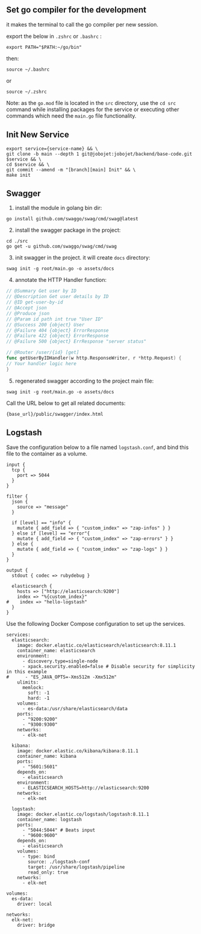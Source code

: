 ## Set go compiler for the development
it makes the terminal to call the go compiler per new session.

export the below in `.zshrc` or `.bashrc` :
```shell
export PATH="$PATH:~/go/bin"
```
then:
```shell
source ~/.bashrc
```
or
```shell
source ~/.zshrc
```

Note: as the `go.mod` file is located in the `src` directory, use the `cd src` command while installing packages for the service or executing other commands which need the `main.go` file functionality.

## Init New Service

```shell
export service={service-name} && \
git clone -b main --depth 1 git@jobojet:jobojet/backend/base-code.git $service && \
cd $service && \
git commit --amend -m "[branch][main] Init" && \
make init
```

## Swagger

1. install the module in golang bin dir:
```shell
go install github.com/swaggo/swag/cmd/swag@latest
```
2. install the swagger package in the project:
```shell
cd ./src
go get -u github.com/swaggo/swag/cmd/swag
```
3. init swagger in the project. it will create `docs` directory:
```shell
swag init -g root/main.go -o assets/docs
```
4. annotate the HTTP Handler function:

```go
// @Summary Get user by ID
// @Description Get user details by ID
// @ID get-user-by-id
// @Accept json
// @Produce json
// @Param id path int true "User ID"
// @Success 200 {object} User
// @Failure 404 {object} ErrorResponse
// @Failure 422 {object} ErrorResponse
// @Failure	500 {object} ErrResponse "server status"

// @Router /user/{id} [get]
func getUserByIDHandler(w http.ResponseWriter, r *http.Request) {
// Your handler logic here
}
```
5. regenerated swagger according to the project main file:
```shell
swag init -g root/main.go -o assets/docs
```
Call the URL below to get all related documents:
```http request
{base_url}/public/swagger/index.html
```

## Logstash
Save the configuration below to a file named `logstash.conf`, and bind this file to the container as a volume.

```logstash
input {
  tcp {
    port => 5044
  }
}

filter {
  json {
    source => "message"
  }

  if [level] == "info" {
    mutate { add_field => { "custom_index" => "zap-infos" } }
  } else if [level] == "error"{
    mutate { add_field => { "custom_index" => "zap-errors" } }
  } else {
    mutate { add_field => { "custom_index" => "zap-logs" } }
  }
}

output {
  stdout { codec => rubydebug }

  elasticsearch {
    hosts => ["http://elasticsearch:9200"]
    index => "%{custom_index}"
#    index => "hello-logstash"
  }
}
```

Use the following Docker Compose configuration to set up the services.

```text
services:
  elasticsearch:
    image: docker.elastic.co/elasticsearch/elasticsearch:8.11.1
    container_name: elasticsearch
    environment:
      - discovery.type=single-node
      - xpack.security.enabled=false # Disable security for simplicity in this example
#      - "ES_JAVA_OPTS=-Xms512m -Xmx512m"
    ulimits:
      memlock:
        soft: -1
        hard: -1
    volumes:
      - es-data:/usr/share/elasticsearch/data
    ports:
      - "9200:9200"
      - "9300:9300"
    networks:
      - elk-net

  kibana:
    image: docker.elastic.co/kibana/kibana:8.11.1
    container_name: kibana
    ports:
      - "5601:5601"
    depends_on:
      - elasticsearch
    environment:
      - ELASTICSEARCH_HOSTS=http://elasticsearch:9200
    networks:
      - elk-net

  logstash:
    image: docker.elastic.co/logstash/logstash:8.11.1
    container_name: logstash
    ports:
      - "5044:5044" # Beats input
      - "9600:9600"
    depends_on:
      - elasticsearch
    volumes:
      - type: bind
        source: ./logstash-conf
        target: /usr/share/logstash/pipeline
        read_only: true
    networks:
      - elk-net

volumes:
  es-data:
    driver: local

networks:
  elk-net:
    driver: bridge
```